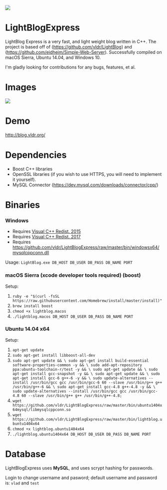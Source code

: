 <img src="http://i.imgur.com/1HMmEwX.png" />

# LightBlogExpress
LightBlog Express is a very fast, and light weight blog written in C++. The project is based off of (https://github.com/vldr/LightBlog) and (https://github.com/eidheim/Simple-Web-Server). Successfully compiled on macOS Sierra, Ubuntu 14.04, and Windows 10.

I'm gladly looking for contributions for any bugs, features, et al.

# Images
<img src="http://i.imgur.com/O2mPMCJ.gif" />

# Demo 
http://blog.vldr.org/

# Dependencies
* Boost C++ libraries
* OpenSSL libraries (if you wish to use HTTPS, you will need to implement it yourself).
* MySQL Connector (https://dev.mysql.com/downloads/connector/cpp/)

# Binaries
### Windows
- Requires <a href="https://www.microsoft.com/en-ca/download/details.aspx?id=48145">Visual C++ Redist. 2015</a><br>
- Requires <a href="https://go.microsoft.com/fwlink/?LinkId=746572">Visual C++ Redist. 2017</a><br>
- Requires https://github.com/vldr/LightBlogExpress/raw/master/bin/windowsx64/mysqlcppconn.dll

Usage: `LightBlog.exe DB_HOST DB_USER DB_PASS DB_NAME PORT`

### macOS Sierra (xcode developer tools required) (boost)
Setup: 
1. `ruby -e "$(curl -fsSL https://raw.githubusercontent.com/Homebrew/install/master/install)"`
2. `brew install boost`
3. `chmod +x lightblog.macos`
4. `./lightblog.macos DB_HOST DB_USER DB_PASS DB_NAME PORT`

### Ubuntu 14.04 x64
Setup:
1. `apt-get update`
2. `sudo apt-get install libboost-all-dev`
3. `sudo apt-get update && \
sudo apt-get install build-essential software-properties-common -y && \
sudo add-apt-repository ppa:ubuntu-toolchain-r/test -y && \
sudo apt-get update && \
sudo apt-get install gcc-snapshot -y && \
sudo apt-get update && \
sudo apt-get install gcc-6 g++-6 -y && \
sudo update-alternatives --install /usr/bin/gcc gcc /usr/bin/gcc-6 60 --slave /usr/bin/g++ g++ /usr/bin/g++-6 && \
sudo apt-get install gcc-4.8 g++-4.8 -y && \
sudo update-alternatives --install /usr/bin/gcc gcc /usr/bin/gcc-4.8 60 --slave /usr/bin/g++ g++ /usr/bin/g++-4.8;`
4. `wget https://github.com/vldr/LightBlogExpress/raw/master/bin/ubuntu1404x64mysql/libmysqlcppconn.so`
5. `wget https://github.com/vldr/LightBlogExpress/raw/master/bin/lightblog.ubuntu1404x64`
6. `chmod +x lightblog.ubuntu1404x64`
7. `./lightblog.ubuntu1404x64 DB_HOST DB_USER DB_PASS DB_NAME PORT`

# Database
LightBlogExpress uses <b>MySQL</b>, and uses scrypt hashing for passwords.

Login to change username and pasword; default username and password is:
`vlad` and `test`


